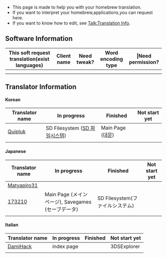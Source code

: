 - This page is made to help you with your homebrew translation.
- If you want to interpret your homebrew,applications,you can request
  here.
- If you want to know how to edit, see [Talk:Translation
  Info](Talk:Translation_Info "wikilink").

## Software Information

| This soft request translation(exist languages) | Client name | Need tweak? | Word encoding type | \|Need permission? |
|------------------------------------------------|-------------|-------------|--------------------|--------------------|
|                                                |             |             |                    |                    |
|                                                |             |             |                    |                    |

## Translator Information

#### Korean

| Translator name                    | In progress                                               | Finished                            | Not start yet |
|------------------------------------|-----------------------------------------------------------|-------------------------------------|---------------|
| [Quipluk](User:Quipluk "wikilink") | SD Filesystem ([SD 파일시스템](SD_파일시스템 "wikilink")) | Main Page ([대문](대문 "wikilink")) |               |
|                                    |                                                           |                                     |               |

#### Japanese

| Translator name                            | In progress                                        | Finished                        | Not start yet |
|--------------------------------------------|----------------------------------------------------|---------------------------------|---------------|
| [Matyapiro31](User:Matyapiro31 "wikilink") |                                                    |                                 |               |
| [173210](User:173210 "wikilink")           | Main Page (メインページ), Savegames (セーブデータ) | SD Filesystem(ファイルシステム) |               |
|                                            |                                                    |                                 |               |

#### Italian

| Translator name                      | In progress | Finished | Not start yet |
|--------------------------------------|-------------|----------|---------------|
| [DamiHack](User:DamiHack "wikilink") | index page  |          | 3DSExplorer   |
|                                      |             |          |               |